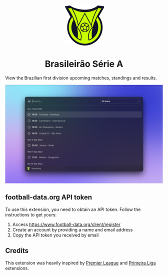 <p align="center">
  <img src="assets/icon.png" height="128">
  <h1 align="center">Brasileirão Série A</h1>
</p>

View the Brazilian first division upcoming matches, standings and results.

![Upcoming games](./metadata/upcoming.png)

## football-data.org API token

To use this extension, you need to obtain an API token. Follow the instructions to get yours:

1. Access <https://www.football-data.org/client/register>
2. Create an account by providing a name and email address
3. Copy the API token you received by email

## Credits

This extension was heavily inspired by [Premier League](https://github.com/anhthang/raycast-premier-league) and [Primeira Liga](https://github.com/raycast/extensions/tree/main/extensions/portuguese-primeira-liga) extensions.
